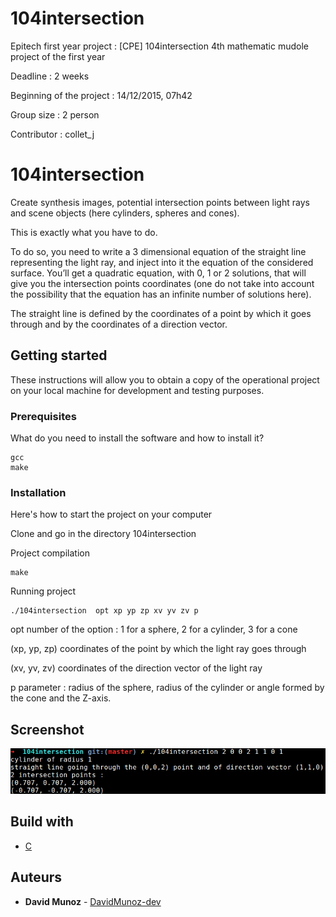 # 104intersection
Epitech first year project : [CPE] 104intersection
4th mathematic mudole project of the first year

Deadline : 2 weeks

Beginning of the project : 14/12/2015, 07h42

Group size : 2 person

Contributor : collet_j

# 104intersection

Create synthesis images, potential intersection points between light rays and scene objects (here cylinders, spheres and cones).

This is exactly what you have to do.

To do so, you need to write a 3 dimensional equation of the straight line representing the light ray, and inject into it
the equation of the considered surface. You’ll get a quadratic equation, with 0, 1 or 2 solutions, that will give you the
intersection points coordinates (one do not take into account the possibility that the equation has an infinite number of solutions here).

The straight line is defined by the coordinates of a point by which it goes through and by the coordinates of a direction
vector.

## Getting started

These instructions will allow you to obtain a copy of the operational project on your local machine for development and testing purposes.

### Prerequisites

What do you need to install the software and how to install it?

```
gcc
make
```

### Installation

Here's how to start the project on your computer

Clone and go in the directory 104intersection

Project compilation

```
make
```

Running project

```
./104intersection  opt xp yp zp xv yv zv p
```

opt number of the option : 1 for a sphere, 2 for a cylinder, 3 for a cone 

(xp, yp, zp)  coordinates of the point by which the light ray goes through

(xv, yv, zv)  coordinates of the direction vector of the light ray

p parameter : radius of the sphere, radius of the cylinder  or angle formed by the cone and the Z-axis.


## Screenshot

![Screenshot](screenshot/screen.png)

## Build with

* [C](https://en.wikipedia.org/wiki/C_(programming_language))

## Auteurs

* **David Munoz** - [DavidMunoz-dev](https://github.com/davidmunoz-dev)
